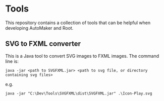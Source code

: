 # Tools
This repository contains a collection of tools that can be helpful when developing AutoMaker and Root.

## SVG to FXML converter
This is a Java tool to convert SVG images to FXML images. The command line is:

	java -jar <path to SVGFXML.jar> <path to svg file, or directory containing svg files>
	
e.g.

	java -jar "C:\Dev\Tools\SVGFXML\dist\SVGFXML.jar" .\Icon-Play.svg
